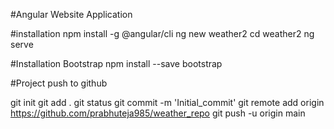 #Angular Website Application

#installation
npm install -g @angular/cli
ng new weather2
cd weather2
ng serve

#Installation Bootstrap 
npm install --save bootstrap

#Project push to github

git init
git add .
git status
git commit -m 'Initial_commit'
git remote add origin https://github.com/prabhuteja985/weather_repo
git push -u origin main

